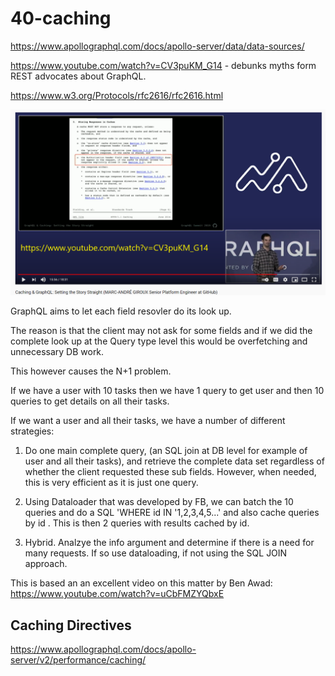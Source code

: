 # 40-caching

https://www.apollographql.com/docs/apollo-server/data/data-sources/

https://www.youtube.com/watch?v=CV3puKM_G14 - debunks myths form REST advocates about GraphQL.

https://www.w3.org/Protocols/rfc2616/rfc2616.html

![gql](../_images/40-dont-cache-auth-headers.png)

GraphQL aims to let each field resovler do its look up.

The reason is that the client may not ask for some fields and if we did the complete look up at the Query type level this would be overfetching and unnecessary DB work.

This however causes the N+1 problem.

If we have a user with 10 tasks then we have 1 query to get user and then 10 queries to get details on all their tasks.

If we want a user and all their tasks, we have a number of different strategies:

1. Do one main complete query, (an SQL join at DB level for example of user and all their tasks), and retrieve the complete data set regardless of whether the client requested these sub fields. However, when needed, this is very efficient as it is just one query.

2. Using Dataloader that was developed by FB, we can batch the 10 queries and do a SQL 'WHERE id IN '1,2,3,4,5...' and also cache queries by id . This is then 2 queries with results cached by id.

3. Hybrid. Analzye the info argument and determine if there is a need for many requests. If so use dataloading, if not using the SQL JOIN approach.

This is based an an excellent video on this matter by Ben Awad: https://www.youtube.com/watch?v=uCbFMZYQbxE

## Caching Directives

https://www.apollographql.com/docs/apollo-server/v2/performance/caching/
